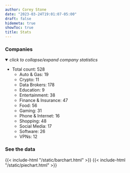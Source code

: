 ```yaml
---
author: Corey Stone
date: "2023-03-24T19:01:07-05:00"
draft: false
hidemeta: true
showToc: true
title: Stats
---
```


### Companies
<details open><summary><i>click to collapse/expand company statistics</i></summary>

* Total count: 528
	* Auto & Gas: 19
	* Crypto: 11
	* Data Brokers: 178
	* Education: 9
	* Entertainment: 38
	* Finance & Insurance: 47
	* Food: 56
	* Gaming: 31
	* Phone & Internet: 16
	* Shopping: 48
	* Social Media: 17
    * Software: 26
	* VPNs: 12
</details>



### See the data
{{< include-html "/static/barchart.html" >}}
{{< include-html "/static/piechart.html" >}}

